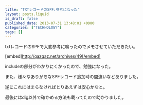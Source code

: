 ```yaml
---
title: "TXTレコードのSPF:参考になった"
layout: posts.liquid
is_draft: false
published_date: 2013-07-31 13:48:01 +0900
categories: ["TECHNOLOGY"]
tags: []
---
```


txtレコードのSPFで大変参考に鳴ったのでメモさせていただきたい。

[embed]http://qazqaz.net/archives/49[/embed]

includeの部分がわかりにくかったので、勉強になった。  
  
また、様々なありがちなSPFレコード追加時の間違いなどありました。  
  
逆にこれにはまらなければとりあえずは安心かなと。

最後にはdig以外で確かめる方法も載ってたので助かりました。


